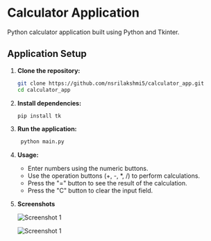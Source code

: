 # Calculator Application

Python calculator application built using Python and Tkinter.

## Application Setup

1. **Clone the repository:**

   ```bash
   git clone https://github.com/nsrilakshmi5/calculator_app.git
   cd calculator_app

2. **Install dependencies:**

   ```bash
   pip install tk 
   ```

3. **Run the application:**

   ```bash
    python main.py
    ```

4. **Usage:**
    - Enter numbers using the numeric buttons.
    - Use the operation buttons (+, -, *, /) to perform calculations.
    - Press the "=" button to see the result of the calculation.
    - Press the "C" button to clear the input field.
  
5. **Screenshots**

   ![Screenshot 1](https://raw.githubusercontent.com/nsrilakshmi5/calculator_app/main/ss1.png)

   ![Screenshot 1](https://raw.githubusercontent.com/nsrilakshmi5/calculator_app/main/ss2.png)

   

